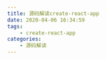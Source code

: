 ```yaml
---
title: 源码解读create-react-app
date: 2020-04-06 16:34:59
tags:
    - create-react-app
categories:
    - 源码解读
---
```

